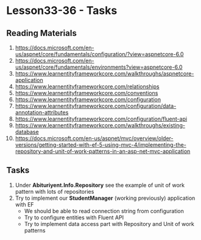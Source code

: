 # Lesson33-36 - Tasks

## Reading Materials
1. https://docs.microsoft.com/en-us/aspnet/core/fundamentals/configuration/?view=aspnetcore-6.0
2. https://docs.microsoft.com/en-us/aspnet/core/fundamentals/environments?view=aspnetcore-6.0
3. https://www.learnentityframeworkcore.com/walkthroughs/aspnetcore-application
4. https://www.learnentityframeworkcore.com/relationships
5. https://www.learnentityframeworkcore.com/conventions
6. https://www.learnentityframeworkcore.com/configuration
7. https://www.learnentityframeworkcore.com/configuration/data-annotation-attributes
8. https://www.learnentityframeworkcore.com/configuration/fluent-api
9. https://www.learnentityframeworkcore.com/walkthroughs/existing-database
10. https://docs.microsoft.com/en-us/aspnet/mvc/overview/older-versions/getting-started-with-ef-5-using-mvc-4/implementing-the-repository-and-unit-of-work-patterns-in-an-asp-net-mvc-application

## Tasks
1. Under **Abituriyent.Info.Repository** see the example of unit of work pattern with lots of repositories
2. Try to implement our **StudentManager** (working previously) application with EF
   - We should be able to read connection string from configuration
   - Try to configure entities with Fluent API
   - Try to implement data access part with Repository and Unit of work patterns